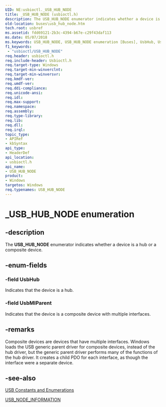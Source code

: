 ```yaml
---
UID: NE:usbioctl._USB_HUB_NODE
title: _USB_HUB_NODE (usbioctl.h)
description: The USB_HUB_NODE enumerator indicates whether a device is a hub or a composite device.
old-location: buses\usb_hub_node.htm
tech.root: usbref
ms.assetid: fdd69121-2b3c-4394-b67e-c29f43daf113
ms.date: 05/07/2018
ms.keywords: USB_HUB_NODE, USB_HUB_NODE enumeration [Buses], UsbHub, UsbMIParent, _USB_HUB_NODE, buses.usb_hub_node, usbioctl/USB_HUB_NODE, usbioctl/UsbHub, usbioctl/UsbMIParent, usbstrct_9dadc1ba-6775-48d3-8ebf-fa42ad6992bf.xml
f1_keywords:
 - "usbioctl/USB_HUB_NODE"
req.header: usbioctl.h
req.include-header: Usbioctl.h
req.target-type: Windows
req.target-min-winverclnt: 
req.target-min-winversvr: 
req.kmdf-ver: 
req.umdf-ver: 
req.ddi-compliance: 
req.unicode-ansi: 
req.idl: 
req.max-support: 
req.namespace: 
req.assembly: 
req.type-library: 
req.lib: 
req.dll: 
req.irql: 
topic_type:
- APIRef
- kbSyntax
api_type:
- HeaderDef
api_location:
- usbioctl.h
api_name:
- USB_HUB_NODE
product:
- Windows
targetos: Windows
req.typenames: USB_HUB_NODE
---
```


# _USB_HUB_NODE enumeration


## -description


The <b>USB_HUB_NODE</b> enumerator indicates whether a device is a hub or a composite device.


## -enum-fields




### -field UsbHub

Indicates that the device is a hub.


### -field UsbMIParent

Indicates that the device is a composite device with multiple interfaces.


## -remarks



Composite devices are devices that have multiple interfaces. Windows loads the USB generic parent driver for composite devices, instead of the hub driver, but the generic parent driver performs many of the functions of the hub driver. It creates a child PDO for each interface, as though the interface were a separate device.




## -see-also




<a href="https://docs.microsoft.com/windows-hardware/drivers/ddi/_usbref/#enumerations">USB Constants and Enumerations</a>



<a href="https://docs.microsoft.com/windows-hardware/drivers/ddi/usbioctl/ns-usbioctl-_usb_node_information">USB_NODE_INFORMATION</a>
 

 

